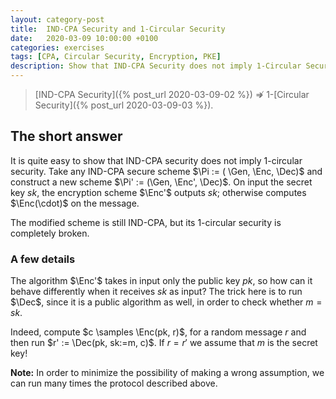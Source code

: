 ```yaml
---
layout: category-post
title:  IND-CPA Security and 1-Circular Security
date:   2020-03-09 10:00:00 +0100
categories: exercises
tags: [CPA, Circular Security, Encryption, PKE]
description: Show that IND-CPA Security does not imply 1-Circular Security.
---
```

> [IND-CPA Security]({% post_url 2020-03-09-02 %}) $\not\Rightarrow$ 1-[Circular Security]({% post_url 2020-03-09-03 %}).

## The short answer

It is quite easy to show that IND-CPA security does not
imply 1-circular security. Take any IND-CPA secure scheme $\Pi := ( \Gen, \Enc, \Dec)$ and construct a new scheme $\Pi' := (\Gen, \Enc', \Dec)$. On input the secret key $sk$, the encryption scheme $\Enc'$ outputs $sk$; otherwise computes $\Enc(\cdot)$ on the message.

The modified scheme is still IND-CPA, but its 1-circular security is completely broken.

### A few details

The algorithm $\Enc'$ takes in input only the public key $pk$, so how can it behave differently when it receives $sk$ as input? The trick here is to run $\Dec$, since it is a public algorithm as well, in order to check whether $m = sk$.

Indeed, compute $c \samples \Enc(pk, r)$, for a random message $r$ and then run $r' := \Dec(pk, sk:=m, c)$. If $r = r'$ we assume that $m$ is the secret key!

**Note:** In order to minimize the possibility of making a wrong assumption, we can run many times the protocol described above.
